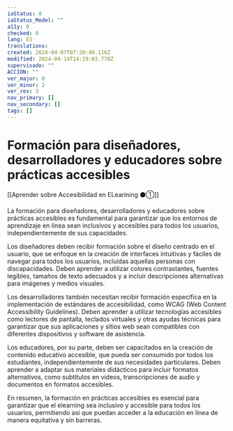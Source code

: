 ```yaml
---
iaStatus: 0
iaStatus_Model: ""
a11y: 0
checked: 0
lang: ES
translations: 
created: 2024-04-07T07:20:49.116Z
modified: 2024-04-14T14:29:03.778Z
supervisado: ""
ACCION: ""
ver_major: 0
ver_minor: 2
ver_rev: 3
nav_primary: []
nav_secondary: []
tags: []
---
```

# Formación para diseñadores, desarrolladores y educadores sobre prácticas accesibles

[[Aprender sobre Accesibilidad en ELearining ⚫①]]

La formación para diseñadores, desarrolladores y educadores sobre prácticas accesibles es fundamental para garantizar que los entornos de aprendizaje en línea sean inclusivos y accesibles para todos los usuarios, independientemente de sus capacidades.

Los diseñadores deben recibir formación sobre el diseño centrado en el usuario, que se enfoque en la creación de interfaces intuitivas y fáciles de navegar para todos los usuarios, incluidas aquellas personas con discapacidades. Deben aprender a utilizar colores contrastantes, fuentes legibles, tamaños de texto adecuados y a incluir descripciones alternativas para imágenes y medios visuales.

Los desarrolladores también necesitan recibir formación específica en la implementación de estándares de accesibilidad, como WCAG (Web Content Accessibility Guidelines). Deben aprender a utilizar tecnologías accesibles como lectores de pantalla, teclados virtuales y otras ayudas técnicas para garantizar que sus aplicaciones y sitios web sean compatibles con diferentes dispositivos y software de asistencia.

Los educadores, por su parte, deben ser capacitados en la creación de contenido educativo accesible, que pueda ser consumido por todos los estudiantes, independientemente de sus necesidades particulares. Deben aprender a adaptar sus materiales didácticos para incluir formatos alternativos, como subtítulos en videos, transcripciones de audio y documentos en formatos accesibles.

En resumen, la formación en prácticas accesibles es esencial para garantizar que el elearning sea inclusivo y accesible para todos los usuarios, permitiendo así que puedan acceder a la educación en línea de manera equitativa y sin barreras.
